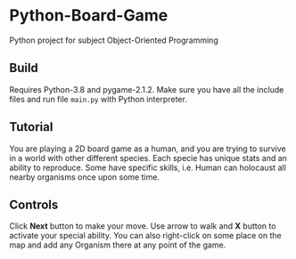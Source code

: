 # Python-Board-Game
Python project for subject Object-Oriented Programming

## Build
Requires Python-3.8 and pygame-2.1.2. Make sure you have all the include files and 
run file `main.py` with Python interpreter.

## Tutorial
You are playing a 2D board game as a human, and you are trying to 
survive in a world with other different species. Each specie has 
unique stats and an ability to reproduce. Some have specific skills,
i.e. Human can holocaust all nearby organisms once upon some time.

## Controls
Click **Next** button to make your move. Use arrow to walk and 
**X** button to activate your special ability. You can also 
right-click on some place on the map and add any Organism there 
at any point of the game.